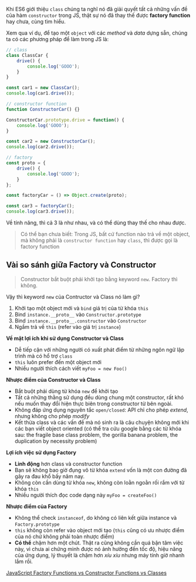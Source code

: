 Khi ES6 giới thiệu `class` chúng ta nghĩ nó đã giải quyết tất cả những vấn đề của hàm `constructor` trong JS, thật sự nó đã thay thế được **factory function** hay chưa, cùng tìm hiểu.

Xem qua ví dụ, để tạo một `object` với các *method* và *data* dựng sẵn, chúng ta có các phương pháp để làm trong JS là:

```js
// class
class ClassCar {
    drive() {
        console.log('GOOO');
    }
}

const car1 = new ClassCar();
console.log(car1.drive());

// constructor function
function ConstructorCar() {}

ConstructorCar.prototype.drive = function() {
    console.log('GOOO');
}

const car2 = new ConstructorCar();
console.log(car2.drive());

// factory
const proto = {
    drive() {
        console.log('GOOO');
    }
};

const factoryCar = () => Object.create(proto);

const car3 = factoryCar();
console.log(car3.drive());
```

Về tính năng, thì cả 3 là như nhau, và có thể dùng thay thế cho nhau được.

> Có thể bạn chưa biết: Trong JS, bất cứ function nào trả về một object, mà không phải là `constructor function` hay `class`, thì được gọi là factory function

## Vài so sánh giữa Factory và Constructor

>  Constructor bắt buột phải khởi tạo bằng keyword `new`. Factory thì không.

Vậy thì keyword `new` của Contructor và Class nó làm gì?

1. Khởi tạo một object mới và `bind` giá trị của từ khóa `this`
2. Bind `instance.__proto__` vào `Constructor.prototype`
3. Bind `instance.__proto__.constructor` vào `Constructor`
4. Ngầm trả về `this` (refer vào giá trị `instance`)

**Về mặt lợi ích khi sử dụng Constructor và Class**

- Dễ tiếp cận với những người có xuất phát điểm từ những ngôn ngữ lập trình mà có hổ trợ `class`
- `this` luôn prefer đến một object mới
- Nhiều người thích cách viết `myFoo = new Foo()`

**Nhược điểm của Constructor và Class**

- Bắt buột phải dùng từ khóa `new` để khởi tạo
- Tất cả những thằng sử dụng đều dùng chung một constructor, rất khó nếu muốn thay đổi hiện thực biên trong constructor từ bên ngoài.
- Không đáp ứng dụng nguyên tắc `open/closed`: API chỉ cho phép *extend*, nhưng không cho phép *modify*
- Kết thừa class và các vấn đề mà nó sinh ra là câu chuyện không mới khi các bạn viết object oriented (có thể tra cứu google bằng các từ khóa sau: the fragile base class problem, the gorilla banana problem, the duplication by necessity problem)

**Lợi ích việc sử dụng Factory**

- **Linh động** hơn class và constructor function
- Bạn sẽ không bao giờ đụng vô từ khóa `extend` vốn là một con đường đã gây ra đau khổ bấy năm nay.
- Không còn cần dùng từ khóa `new`, không còn loằn ngoằn rối rắm với từ khóa `this`
- Nhiều người thích đọc code dạng này `myFoo = createFoo()`

**Nhược điểm của Factory**

- Không thể check `instanceof`, do không có liên kết giữa instance và `Factory.prototype`
- `this` không còn refer vào object mới tạo (`this` cũng có ưu nhược điểm của nó chứ không phải toàn nhược điểm)
- **Có thể** chậm hơn một chút. Thật ra cũng không cần quá bận tâm việc này, vì chưa ai chứng minh được nó ảnh hưởng đến tốc độ, hiệu năng của ứng dụng, lý thuyết là chậm hơn *xíu xiu* nhưng máy tính giờ nhanh lắm rồi.

[JavaScript Factory Functions vs Constructor Functions vs Classes](https://medium.com/javascript-scene/javascript-factory-functions-vs-constructor-functions-vs-classes-2f22ceddf33e)